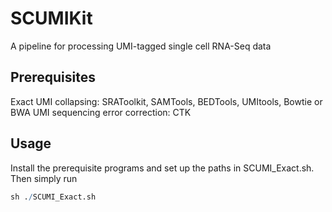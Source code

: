 # SCUMIKit
A pipeline for processing UMI-tagged single cell RNA-Seq data

## Prerequisites
Exact UMI collapsing: SRAToolkit, SAMTools, BEDTools, UMItools, Bowtie or BWA
UMI sequencing error correction: CTK

## Usage

Install the prerequisite programs and set up the paths in SCUMI_Exact.sh. 
Then simply run 

```r
sh ./SCUMI_Exact.sh
```